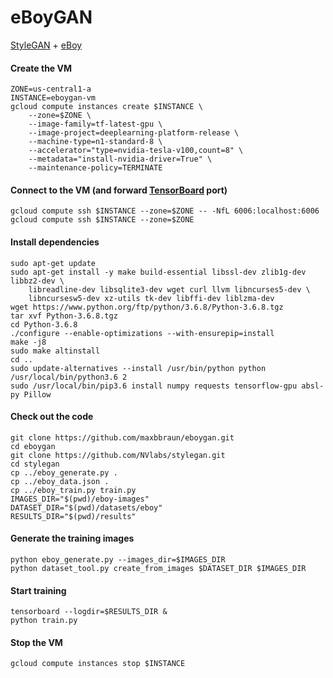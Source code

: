 # eBoyGAN

[StyleGAN](https://github.com/NVlabs/stylegan) + [eBoy](http://hello.eboy.com)

#### Create the VM
```
ZONE=us-central1-a
INSTANCE=eboygan-vm
gcloud compute instances create $INSTANCE \
    --zone=$ZONE \
    --image-family=tf-latest-gpu \
    --image-project=deeplearning-platform-release \
    --machine-type=n1-standard-8 \
    --accelerator="type=nvidia-tesla-v100,count=8" \
    --metadata="install-nvidia-driver=True" \
    --maintenance-policy=TERMINATE
```

#### Connect to the VM (and forward [TensorBoard](http://localhost:6006) port)
```
gcloud compute ssh $INSTANCE --zone=$ZONE -- -NfL 6006:localhost:6006
gcloud compute ssh $INSTANCE --zone=$ZONE
```

#### Install dependencies
```
sudo apt-get update
sudo apt-get install -y make build-essential libssl-dev zlib1g-dev libbz2-dev \
    libreadline-dev libsqlite3-dev wget curl llvm libncurses5-dev \
    libncursesw5-dev xz-utils tk-dev libffi-dev liblzma-dev
wget https://www.python.org/ftp/python/3.6.8/Python-3.6.8.tgz
tar xvf Python-3.6.8.tgz
cd Python-3.6.8
./configure --enable-optimizations --with-ensurepip=install
make -j8
sudo make altinstall
cd ..
sudo update-alternatives --install /usr/bin/python python /usr/local/bin/python3.6 2
sudo /usr/local/bin/pip3.6 install numpy requests tensorflow-gpu absl-py Pillow
```

#### Check out the code
```
git clone https://github.com/maxbbraun/eboygan.git
cd eboygan
git clone https://github.com/NVlabs/stylegan.git
cd stylegan
cp ../eboy_generate.py .
cp ../eboy_data.json .
cp ../eboy_train.py train.py
IMAGES_DIR="$(pwd)/eboy-images"
DATASET_DIR="$(pwd)/datasets/eboy"
RESULTS_DIR="$(pwd)/results"
```

#### Generate the training images
```
python eboy_generate.py --images_dir=$IMAGES_DIR
python dataset_tool.py create_from_images $DATASET_DIR $IMAGES_DIR
```

#### Start training
```
tensorboard --logdir=$RESULTS_DIR &
python train.py
```

#### Stop the VM
```
gcloud compute instances stop $INSTANCE
```
